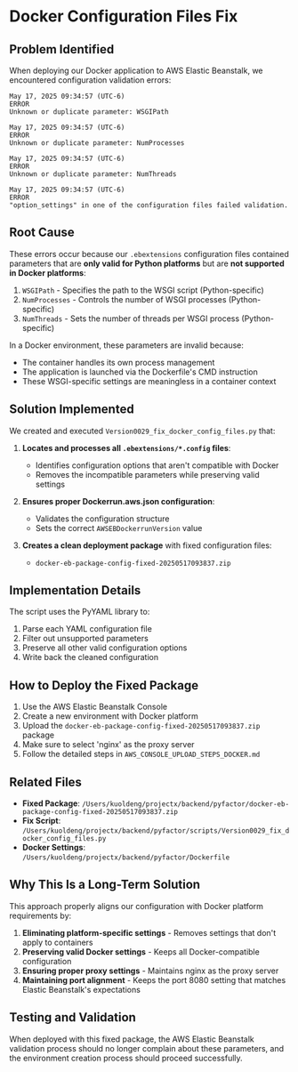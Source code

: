 # Docker Configuration Files Fix

## Problem Identified

When deploying our Docker application to AWS Elastic Beanstalk, we encountered configuration validation errors:

```
May 17, 2025 09:34:57 (UTC-6)
ERROR
Unknown or duplicate parameter: WSGIPath

May 17, 2025 09:34:57 (UTC-6)
ERROR
Unknown or duplicate parameter: NumProcesses

May 17, 2025 09:34:57 (UTC-6)
ERROR
Unknown or duplicate parameter: NumThreads

May 17, 2025 09:34:57 (UTC-6)
ERROR
"option_settings" in one of the configuration files failed validation.
```

## Root Cause

These errors occur because our `.ebextensions` configuration files contained parameters that are **only valid for Python platforms** but are **not supported in Docker platforms**:

1. `WSGIPath` - Specifies the path to the WSGI script (Python-specific)
2. `NumProcesses` - Controls the number of WSGI processes (Python-specific) 
3. `NumThreads` - Sets the number of threads per WSGI process (Python-specific)

In a Docker environment, these parameters are invalid because:
- The container handles its own process management
- The application is launched via the Dockerfile's CMD instruction
- These WSGI-specific settings are meaningless in a container context

## Solution Implemented

We created and executed `Version0029_fix_docker_config_files.py` that:

1. **Locates and processes all `.ebextensions/*.config` files**:
   - Identifies configuration options that aren't compatible with Docker
   - Removes the incompatible parameters while preserving valid settings

2. **Ensures proper Dockerrun.aws.json configuration**:
   - Validates the configuration structure
   - Sets the correct `AWSEBDockerrunVersion` value

3. **Creates a clean deployment package** with fixed configuration files:
   - `docker-eb-package-config-fixed-20250517093837.zip`

## Implementation Details

The script uses the PyYAML library to:
1. Parse each YAML configuration file
2. Filter out unsupported parameters
3. Preserve all other valid configuration options
4. Write back the cleaned configuration

## How to Deploy the Fixed Package

1. Use the AWS Elastic Beanstalk Console
2. Create a new environment with Docker platform
3. Upload the `docker-eb-package-config-fixed-20250517093837.zip` package
4. Make sure to select 'nginx' as the proxy server
5. Follow the detailed steps in `AWS_CONSOLE_UPLOAD_STEPS_DOCKER.md`

## Related Files

- **Fixed Package**: `/Users/kuoldeng/projectx/backend/pyfactor/docker-eb-package-config-fixed-20250517093837.zip`
- **Fix Script**: `/Users/kuoldeng/projectx/backend/pyfactor/scripts/Version0029_fix_docker_config_files.py`
- **Docker Settings**: `/Users/kuoldeng/projectx/backend/pyfactor/Dockerfile`

## Why This Is a Long-Term Solution

This approach properly aligns our configuration with Docker platform requirements by:

1. **Eliminating platform-specific settings** - Removes settings that don't apply to containers
2. **Preserving valid Docker settings** - Keeps all Docker-compatible configuration
3. **Ensuring proper proxy settings** - Maintains nginx as the proxy server
4. **Maintaining port alignment** - Keeps the port 8080 setting that matches Elastic Beanstalk's expectations

## Testing and Validation

When deployed with this fixed package, the AWS Elastic Beanstalk validation process should no longer complain about these parameters, and the environment creation process should proceed successfully.
